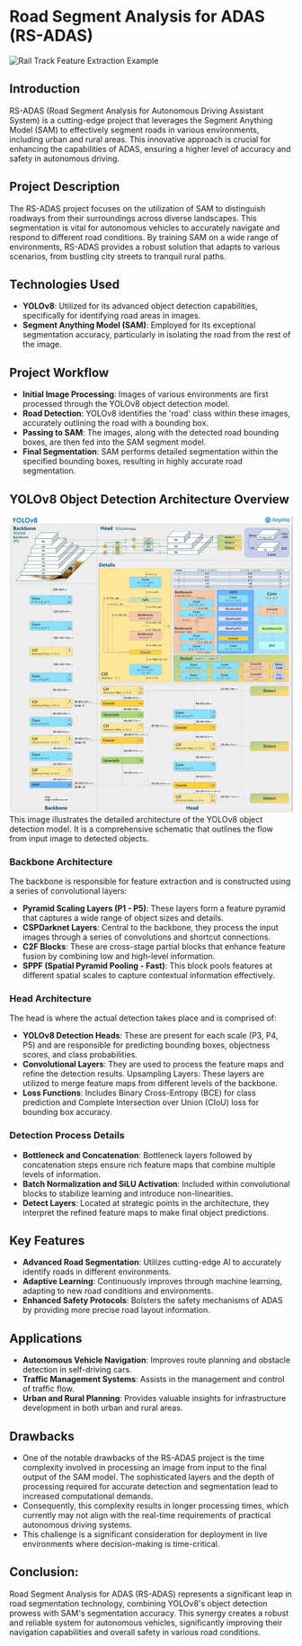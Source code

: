 # Road Segment Analysis for ADAS (RS-ADAS)

![Rail Track Feature Extraction Example](URL_TO_YOUR_IMAGE)

## Introduction
RS-ADAS (Road Segment Analysis for Autonomous Driving Assistant System) is a cutting-edge project that leverages the Segment Anything Model (SAM) to effectively segment roads in various environments, including urban and rural areas. This innovative approach is crucial for enhancing the capabilities of ADAS, ensuring a higher level of accuracy and safety in autonomous driving.

## Project Description
The RS-ADAS project focuses on the utilization of SAM to distinguish roadways from their surroundings across diverse landscapes. This segmentation is vital for autonomous vehicles to accurately navigate and respond to different road conditions. By training SAM on a wide range of environments, RS-ADAS provides a robust solution that adapts to various scenarios, from bustling city streets to tranquil rural paths.

## Technologies Used
- **YOLOv8**: Utilized for its advanced object detection capabilities, specifically for identifying road areas in images.
- **Segment Anything Model (SAM)**: Employed for its exceptional segmentation accuracy, particularly in isolating the road from the rest of the image.

## Project Workflow
- **Initial Image Processing**: Images of various environments are first processed through the YOLOv8 object detection model.
- **Road Detection**: YOLOv8 identifies the 'road' class within these images, accurately outlining the road with a bounding box.
- **Passing to SAM**: The images, along with the detected road bounding boxes, are then fed into the SAM segment model.
- **Final Segmentation**: SAM performs detailed segmentation within the specified bounding boxes, resulting in highly accurate road segmentation.

## YOLOv8 Object Detection Architecture Overview
![U-Net Architecture with VGG Backbone](https://github.com/AnanthaPadmanaban-KrishnaKumar/RS-SAM/blob/main/assets/yolo.jpg)
This image illustrates the detailed architecture of the YOLOv8 object detection model. It is a comprehensive schematic that outlines the flow from input image to detected objects.

### Backbone Architecture
The backbone is responsible for feature extraction and is constructed using a series of convolutional layers:

- **Pyramid Scaling Layers (P1 - P5)**: These layers form a feature pyramid that captures a wide range of object sizes and details.
- **CSPDarknet Layers**: Central to the backbone, they process the input images through a series of convolutions and shortcut connections.
- **C2F Blocks**: These are cross-stage partial blocks that enhance feature fusion by combining low and high-level information.
- **SPPF (Spatial Pyramid Pooling - Fast)**: This block pools features at different spatial scales to capture contextual information effectively.

### Head Architecture
The head is where the actual detection takes place and is comprised of:

- **YOLOv8 Detection Heads**: These are present for each scale (P3, P4, P5) and are responsible for predicting bounding boxes, objectness scores, and class probabilities.
- **Convolutional Layers**: They are used to process the feature maps and refine the detection results.
Upsampling Layers: These layers are utilized to merge feature maps from different levels of the backbone.
- **Loss Functions**: Includes Binary Cross-Entropy (BCE) for class prediction and Complete Intersection over Union (CIoU) loss for bounding box accuracy.
  
### Detection Process Details
- **Bottleneck and Concatenation**: Bottleneck layers followed by concatenation steps ensure rich feature maps that combine multiple levels of information.
- **Batch Normalization and SiLU Activation**: Included within convolutional blocks to stabilize learning and introduce non-linearities.
- **Detect Layers**: Located at strategic points in the architecture, they interpret the refined feature maps to make final object predictions.

## Key Features
- **Advanced Road Segmentation**: Utilizes cutting-edge AI to accurately identify roads in different environments.
- **Adaptive Learning**: Continuously improves through machine learning, adapting to new road conditions and environments.
- **Enhanced Safety Protocols**: Bolsters the safety mechanisms of ADAS by providing more precise road layout information.

## Applications
- **Autonomous Vehicle Navigation**: Improves route planning and obstacle detection in self-driving cars.
- **Traffic Management Systems**: Assists in the management and control of traffic flow.
- **Urban and Rural Planning**: Provides valuable insights for infrastructure development in both urban and rural areas.

## Drawbacks
- One of the notable drawbacks of the RS-ADAS project is the time complexity involved in processing an image from input to the final output of the SAM model. The sophisticated layers and the depth of processing required for accurate detection and segmentation lead to increased computational demands.
- Consequently, this complexity results in longer processing times, which currently may not align with the real-time requirements of practical autonomous driving systems.
- This challenge is a significant consideration for deployment in live environments where decision-making is time-critical.

## Conclusion:
Road Segment Analysis for ADAS (RS-ADAS) represents a significant leap in road segmentation technology, combining YOLOv8's object detection prowess with SAM's segmentation accuracy. This synergy creates a robust and reliable system for autonomous vehicles, significantly improving their navigation capabilities and overall safety in various road conditions.
